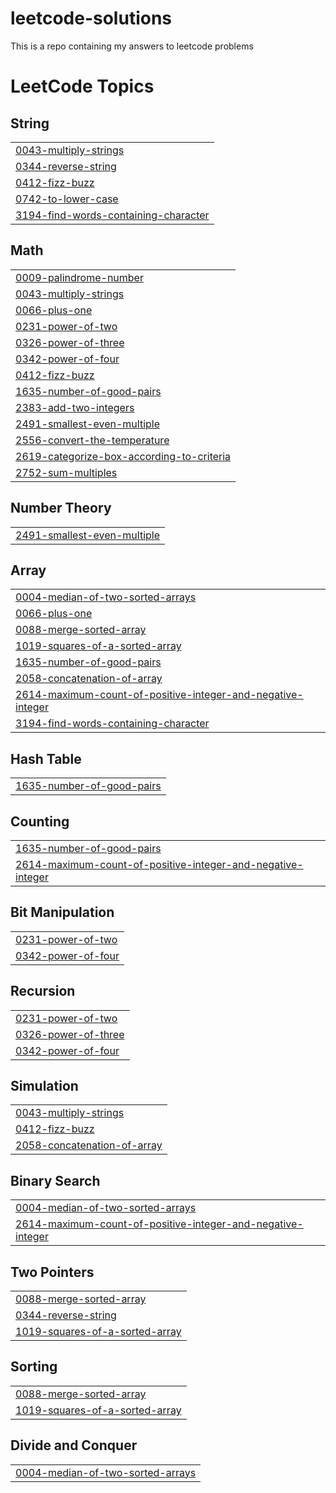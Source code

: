 # leetcode-solutions
This is a repo containing my answers to leetcode problems
<!---LeetCode Topics Start-->
# LeetCode Topics
## String
|  |
| ------- |
| [0043-multiply-strings](https://github.com/chengat/leetcode-solutions/tree/master/0043-multiply-strings) |
| [0344-reverse-string](https://github.com/chengat/leetcode-solutions/tree/master/0344-reverse-string) |
| [0412-fizz-buzz](https://github.com/chengat/leetcode-solutions/tree/master/0412-fizz-buzz) |
| [0742-to-lower-case](https://github.com/chengat/leetcode-solutions/tree/master/0742-to-lower-case) |
| [3194-find-words-containing-character](https://github.com/chengat/leetcode-solutions/tree/master/3194-find-words-containing-character) |
## Math
|  |
| ------- |
| [0009-palindrome-number](https://github.com/chengat/leetcode-solutions/tree/master/0009-palindrome-number) |
| [0043-multiply-strings](https://github.com/chengat/leetcode-solutions/tree/master/0043-multiply-strings) |
| [0066-plus-one](https://github.com/chengat/leetcode-solutions/tree/master/0066-plus-one) |
| [0231-power-of-two](https://github.com/chengat/leetcode-solutions/tree/master/0231-power-of-two) |
| [0326-power-of-three](https://github.com/chengat/leetcode-solutions/tree/master/0326-power-of-three) |
| [0342-power-of-four](https://github.com/chengat/leetcode-solutions/tree/master/0342-power-of-four) |
| [0412-fizz-buzz](https://github.com/chengat/leetcode-solutions/tree/master/0412-fizz-buzz) |
| [1635-number-of-good-pairs](https://github.com/chengat/leetcode-solutions/tree/master/1635-number-of-good-pairs) |
| [2383-add-two-integers](https://github.com/chengat/leetcode-solutions/tree/master/2383-add-two-integers) |
| [2491-smallest-even-multiple](https://github.com/chengat/leetcode-solutions/tree/master/2491-smallest-even-multiple) |
| [2556-convert-the-temperature](https://github.com/chengat/leetcode-solutions/tree/master/2556-convert-the-temperature) |
| [2619-categorize-box-according-to-criteria](https://github.com/chengat/leetcode-solutions/tree/master/2619-categorize-box-according-to-criteria) |
| [2752-sum-multiples](https://github.com/chengat/leetcode-solutions/tree/master/2752-sum-multiples) |
## Number Theory
|  |
| ------- |
| [2491-smallest-even-multiple](https://github.com/chengat/leetcode-solutions/tree/master/2491-smallest-even-multiple) |
## Array
|  |
| ------- |
| [0004-median-of-two-sorted-arrays](https://github.com/chengat/leetcode-solutions/tree/master/0004-median-of-two-sorted-arrays) |
| [0066-plus-one](https://github.com/chengat/leetcode-solutions/tree/master/0066-plus-one) |
| [0088-merge-sorted-array](https://github.com/chengat/leetcode-solutions/tree/master/0088-merge-sorted-array) |
| [1019-squares-of-a-sorted-array](https://github.com/chengat/leetcode-solutions/tree/master/1019-squares-of-a-sorted-array) |
| [1635-number-of-good-pairs](https://github.com/chengat/leetcode-solutions/tree/master/1635-number-of-good-pairs) |
| [2058-concatenation-of-array](https://github.com/chengat/leetcode-solutions/tree/master/2058-concatenation-of-array) |
| [2614-maximum-count-of-positive-integer-and-negative-integer](https://github.com/chengat/leetcode-solutions/tree/master/2614-maximum-count-of-positive-integer-and-negative-integer) |
| [3194-find-words-containing-character](https://github.com/chengat/leetcode-solutions/tree/master/3194-find-words-containing-character) |
## Hash Table
|  |
| ------- |
| [1635-number-of-good-pairs](https://github.com/chengat/leetcode-solutions/tree/master/1635-number-of-good-pairs) |
## Counting
|  |
| ------- |
| [1635-number-of-good-pairs](https://github.com/chengat/leetcode-solutions/tree/master/1635-number-of-good-pairs) |
| [2614-maximum-count-of-positive-integer-and-negative-integer](https://github.com/chengat/leetcode-solutions/tree/master/2614-maximum-count-of-positive-integer-and-negative-integer) |
## Bit Manipulation
|  |
| ------- |
| [0231-power-of-two](https://github.com/chengat/leetcode-solutions/tree/master/0231-power-of-two) |
| [0342-power-of-four](https://github.com/chengat/leetcode-solutions/tree/master/0342-power-of-four) |
## Recursion
|  |
| ------- |
| [0231-power-of-two](https://github.com/chengat/leetcode-solutions/tree/master/0231-power-of-two) |
| [0326-power-of-three](https://github.com/chengat/leetcode-solutions/tree/master/0326-power-of-three) |
| [0342-power-of-four](https://github.com/chengat/leetcode-solutions/tree/master/0342-power-of-four) |
## Simulation
|  |
| ------- |
| [0043-multiply-strings](https://github.com/chengat/leetcode-solutions/tree/master/0043-multiply-strings) |
| [0412-fizz-buzz](https://github.com/chengat/leetcode-solutions/tree/master/0412-fizz-buzz) |
| [2058-concatenation-of-array](https://github.com/chengat/leetcode-solutions/tree/master/2058-concatenation-of-array) |
## Binary Search
|  |
| ------- |
| [0004-median-of-two-sorted-arrays](https://github.com/chengat/leetcode-solutions/tree/master/0004-median-of-two-sorted-arrays) |
| [2614-maximum-count-of-positive-integer-and-negative-integer](https://github.com/chengat/leetcode-solutions/tree/master/2614-maximum-count-of-positive-integer-and-negative-integer) |
## Two Pointers
|  |
| ------- |
| [0088-merge-sorted-array](https://github.com/chengat/leetcode-solutions/tree/master/0088-merge-sorted-array) |
| [0344-reverse-string](https://github.com/chengat/leetcode-solutions/tree/master/0344-reverse-string) |
| [1019-squares-of-a-sorted-array](https://github.com/chengat/leetcode-solutions/tree/master/1019-squares-of-a-sorted-array) |
## Sorting
|  |
| ------- |
| [0088-merge-sorted-array](https://github.com/chengat/leetcode-solutions/tree/master/0088-merge-sorted-array) |
| [1019-squares-of-a-sorted-array](https://github.com/chengat/leetcode-solutions/tree/master/1019-squares-of-a-sorted-array) |
## Divide and Conquer
|  |
| ------- |
| [0004-median-of-two-sorted-arrays](https://github.com/chengat/leetcode-solutions/tree/master/0004-median-of-two-sorted-arrays) |
<!---LeetCode Topics End-->
